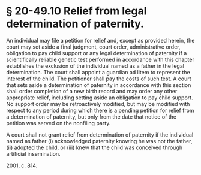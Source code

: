 # § 20-49.10 Relief from legal determination of paternity.

<p>An individual may file a petition for relief and, except as provided herein, the court may set aside a final judgment, court order, administrative order, obligation to pay child support or any legal determination of paternity if a scientifically reliable genetic test performed in accordance with this chapter establishes the exclusion of the individual named as a father in the legal determination. The court shall appoint a guardian ad litem to represent the interest of the child. The petitioner shall pay the costs of such test. A court that sets aside a determination of paternity in accordance with this section shall order completion of a new birth record and may order any other appropriate relief, including setting aside an obligation to pay child support. No support order may be retroactively modified, but may be modified with respect to any period during which there is a pending petition for relief from a determination of paternity, but only from the date that notice of the petition was served on the nonfiling party.</p><p>A court shall not grant relief from determination of paternity if the individual named as father (i) acknowledged paternity knowing he was not the father, (ii) adopted the child, or (iii) knew that the child was conceived through artificial insemination.</p><p>2001, c. <a href='http://lis.virginia.gov/cgi-bin/legp604.exe?011+ful+CHAP0814'>814</a>.</p>